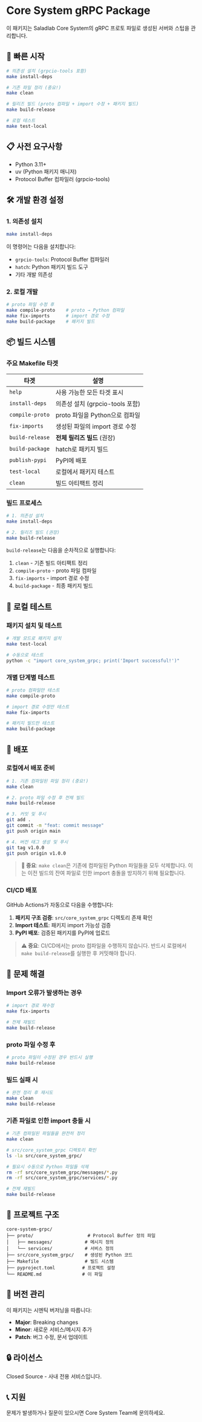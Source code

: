 # Core System gRPC Package

이 패키지는 Saladlab Core System의 gRPC 프로토 파일로 생성된 서버와 스텁을 관리합니다.

## 🚀 빠른 시작

```bash
# 의존성 설치 (grpcio-tools 포함)
make install-deps

# 기존 파일 정리 (중요!)
make clean

# 릴리즈 빌드 (proto 컴파일 + import 수정 + 패키지 빌드)
make build-release

# 로컬 테스트
make test-local
```

## 📋 사전 요구사항

- Python 3.11+
- uv (Python 패키지 매니저)
- Protocol Buffer 컴파일러 (grpcio-tools)

## 🛠️ 개발 환경 설정

### 1. 의존성 설치
```bash
make install-deps
```

이 명령어는 다음을 설치합니다:
- `grpcio-tools`: Protocol Buffer 컴파일러
- `hatch`: Python 패키지 빌드 도구
- 기타 개발 의존성

### 2. 로컬 개발
```bash
# proto 파일 수정 후
make compile-proto    # proto → Python 컴파일
make fix-imports      # import 경로 수정
make build-package    # 패키지 빌드
```

## 📦 빌드 시스템

### 주요 Makefile 타겟

| 타겟 | 설명 |
|------|------|
| `help` | 사용 가능한 모든 타겟 표시 |
| `install-deps` | 의존성 설치 (grpcio-tools 포함) |
| `compile-proto` | proto 파일을 Python으로 컴파일 |
| `fix-imports` | 생성된 파일의 import 경로 수정 |
| `build-release` | **전체 릴리즈 빌드** (권장) |
| `build-package` | hatch로 패키지 빌드 |
| `publish-pypi` | PyPI에 배포 |
| `test-local` | 로컬에서 패키지 테스트 |
| `clean` | 빌드 아티팩트 정리 |

### 빌드 프로세스

```bash
# 1. 의존성 설치
make install-deps

# 2. 릴리즈 빌드 (권장)
make build-release
```

`build-release`는 다음을 순차적으로 실행합니다:
1. `clean` - 기존 빌드 아티팩트 정리
2. `compile-proto` - proto 파일 컴파일
3. `fix-imports` - import 경로 수정
4. `build-package` - 최종 패키지 빌드

## 🧪 로컬 테스트

### 패키지 설치 및 테스트
```bash
# 개발 모드로 패키지 설치
make test-local

# 수동으로 테스트
python -c "import core_system_grpc; print('Import successful!')"
```

### 개별 단계별 테스트
```bash
# proto 컴파일만 테스트
make compile-proto

# import 경로 수정만 테스트
make fix-imports

# 패키지 빌드만 테스트
make build-package
```

## 🚀 배포

### 로컬에서 배포 준비
```bash
# 1. 기존 컴파일된 파일 정리 (중요!)
make clean

# 2. proto 파일 수정 후 전체 빌드
make build-release

# 3. 커밋 및 푸시
git add .
git commit -m "feat: commit message"
git push origin main

# 4. 버전 태그 생성 및 푸시
git tag v1.0.0
git push origin v1.0.0
```

> **🧹 중요**: `make clean`은 기존에 컴파일된 Python 파일들을 모두 삭제합니다.
> 이는 이전 빌드의 잔여 파일로 인한 import 충돌을 방지하기 위해 필요합니다.

### CI/CD 배포
GitHub Actions가 자동으로 다음을 수행합니다:
1. **패키지 구조 검증**: `src/core_system_grpc` 디렉토리 존재 확인
2. **Import 테스트**: 패키지 import 가능성 검증
3. **PyPI 배포**: 검증된 패키지를 PyPI에 업로드

> **⚠️ 중요**: CI/CD에서는 proto 컴파일을 수행하지 않습니다. 
> 반드시 로컬에서 `make build-release`를 실행한 후 커밋해야 합니다.

## 🔧 문제 해결

### Import 오류가 발생하는 경우
```bash
# import 경로 재수정
make fix-imports

# 전체 재빌드
make build-release
```

### proto 파일 수정 후
```bash
# proto 파일이 수정된 경우 반드시 실행
make build-release
```

### 빌드 실패 시
```bash
# 완전 정리 후 재시도
make clean
make build-release
```

### 기존 파일로 인한 import 충돌 시
```bash
# 기존 컴파일된 파일들을 완전히 정리
make clean

# src/core_system_grpc 디렉토리 확인
ls -la src/core_system_grpc/

# 필요시 수동으로 Python 파일들 삭제
rm -rf src/core_system_grpc/messages/*.py
rm -rf src/core_system_grpc/services/*.py

# 전체 재빌드
make build-release
```

## 📁 프로젝트 구조

```
core-system-grpc/
├── proto/                    # Protocol Buffer 정의 파일
│   ├── messages/            # 메시지 정의
│   └── services/            # 서비스 정의
├── src/core_system_grpc/    # 생성된 Python 코드
├── Makefile                 # 빌드 시스템
├── pyproject.toml          # 프로젝트 설정
└── README.md               # 이 파일
```

## 📝 버전 관리

이 패키지는 시멘틱 버저닝을 따릅니다:
- **Major**: Breaking changes
- **Minor**: 새로운 서비스/메시지 추가
- **Patch**: 버그 수정, 문서 업데이트

## 🔒 라이선스

Closed Source - 사내 전용 서비스입니다.

## 📞 지원

문제가 발생하거나 질문이 있으시면 Core System Team에 문의하세요.
